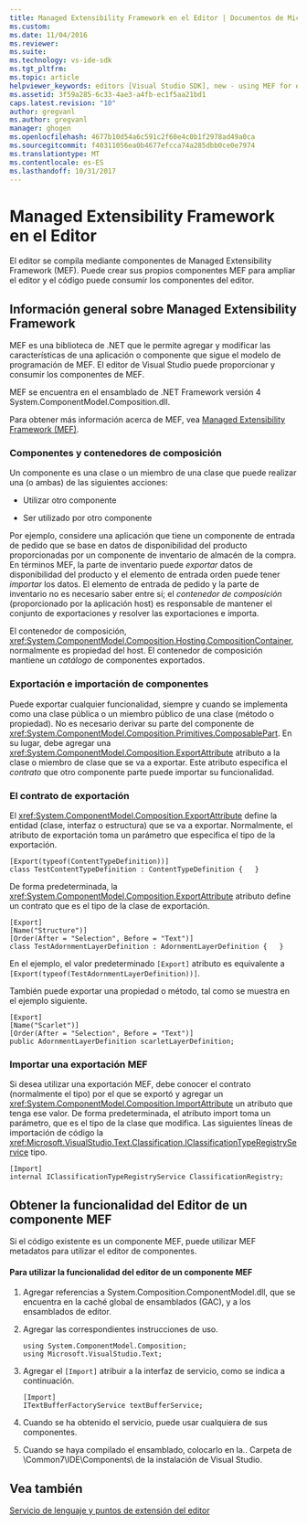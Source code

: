 ```yaml
---
title: Managed Extensibility Framework en el Editor | Documentos de Microsoft
ms.custom: 
ms.date: 11/04/2016
ms.reviewer: 
ms.suite: 
ms.technology: vs-ide-sdk
ms.tgt_pltfrm: 
ms.topic: article
helpviewer_keywords: editors [Visual Studio SDK], new - using MEF for extensions
ms.assetid: 3f59a285-6c33-4ae3-a4fb-ec1f5aa21bd1
caps.latest.revision: "10"
author: gregvanl
ms.author: gregvanl
manager: ghogen
ms.openlocfilehash: 4677b10d54a6c591c2f60e4c0b1f2978ad49a0ca
ms.sourcegitcommit: f40311056ea0b4677efcca74a285dbb0ce0e7974
ms.translationtype: MT
ms.contentlocale: es-ES
ms.lasthandoff: 10/31/2017
---
```

# <a name="managed-extensibility-framework-in-the-editor"></a>Managed Extensibility Framework en el Editor
El editor se compila mediante componentes de Managed Extensibility Framework (MEF). Puede crear sus propios componentes MEF para ampliar el editor y el código puede consumir los componentes del editor.  
  
## <a name="overview-of-the-managed-extensibility-framework"></a>Información general sobre Managed Extensibility Framework  
 MEF es una biblioteca de .NET que le permite agregar y modificar las características de una aplicación o componente que sigue el modelo de programación de MEF. El editor de Visual Studio puede proporcionar y consumir los componentes de MEF.  
  
 MEF se encuentra en el ensamblado de .NET Framework versión 4 System.ComponentModel.Composition.dll.  
  
 Para obtener más información acerca de MEF, vea [Managed Extensibility Framework (MEF)](/dotnet/framework/mef/index).  
  
### <a name="component-parts-and-composition-containers"></a>Componentes y contenedores de composición  
 Un componente es una clase o un miembro de una clase que puede realizar una (o ambas) de las siguientes acciones:  
  
-   Utilizar otro componente  
  
-   Ser utilizado por otro componente  
  
 Por ejemplo, considere una aplicación que tiene un componente de entrada de pedido que se base en datos de disponibilidad del producto proporcionadas por un componente de inventario de almacén de la compra. En términos MEF, la parte de inventario puede *exportar* datos de disponibilidad del producto y el elemento de entrada orden puede tener *importar* los datos. El elemento de entrada de pedido y la parte de inventario no es necesario saber entre sí; el *contenedor de composición* (proporcionado por la aplicación host) es responsable de mantener el conjunto de exportaciones y resolver las exportaciones e importa.  
  
 El contenedor de composición, <xref:System.ComponentModel.Composition.Hosting.CompositionContainer>, normalmente es propiedad del host. El contenedor de composición mantiene un *catálogo* de componentes exportados.  
  
### <a name="exporting-and-importing-component-parts"></a>Exportación e importación de componentes  
 Puede exportar cualquier funcionalidad, siempre y cuando se implementa como una clase pública o un miembro público de una clase (método o propiedad). No es necesario derivar su parte del componente de <xref:System.ComponentModel.Composition.Primitives.ComposablePart>. En su lugar, debe agregar una <xref:System.ComponentModel.Composition.ExportAttribute> atributo a la clase o miembro de clase que se va a exportar. Este atributo especifica el *contrato* que otro componente parte puede importar su funcionalidad.  
  
### <a name="the-export-contract"></a>El contrato de exportación  
 El <xref:System.ComponentModel.Composition.ExportAttribute> define la entidad (clase, interfaz o estructura) que se va a exportar. Normalmente, el atributo de exportación toma un parámetro que especifica el tipo de la exportación.  
  
```  
[Export(typeof(ContentTypeDefinition))]  
class TestContentTypeDefinition : ContentTypeDefinition {   }  
```  
  
 De forma predeterminada, la <xref:System.ComponentModel.Composition.ExportAttribute> atributo define un contrato que es el tipo de la clase de exportación.  
  
```  
[Export]  
[Name("Structure")]  
[Order(After = "Selection", Before = "Text")]  
class TestAdornmentLayerDefinition : AdornmentLayerDefinition {   }  
```  
  
 En el ejemplo, el valor predeterminado `[Export]` atributo es equivalente a `[Export(typeof(TestAdornmentLayerDefinition))]`.  
  
 También puede exportar una propiedad o método, tal como se muestra en el ejemplo siguiente.  
  
```  
[Export]  
[Name("Scarlet")]  
[Order(After = "Selection", Before = "Text")]  
public AdornmentLayerDefinition scarletLayerDefinition;  
```  
  
### <a name="importing-a-mef-export"></a>Importar una exportación MEF  
 Si desea utilizar una exportación MEF, debe conocer el contrato (normalmente el tipo) por el que se exportó y agregar un <xref:System.ComponentModel.Composition.ImportAttribute> un atributo que tenga ese valor. De forma predeterminada, el atributo import toma un parámetro, que es el tipo de la clase que modifica. Las siguientes líneas de importación de código la <xref:Microsoft.VisualStudio.Text.Classification.IClassificationTypeRegistryService> tipo.  
  
```  
[Import]  
internal IClassificationTypeRegistryService ClassificationRegistry;  
```  
  
## <a name="getting-editor-functionality-from-a-mef-component-part"></a>Obtener la funcionalidad del Editor de un componente MEF  
 Si el código existente es un componente MEF, puede utilizar MEF metadatos para utilizar el editor de componentes.  
  
#### <a name="to-consume-editor-functionality-from-a-mef-component-part"></a>Para utilizar la funcionalidad del editor de un componente MEF  
  
1.  Agregar referencias a System.Composition.ComponentModel.dll, que se encuentra en la caché global de ensamblados (GAC), y a los ensamblados de editor.  
  
2.  Agregar las correspondientes instrucciones de uso.  
  
    ```  
    using System.ComponentModel.Composition;  
    using Microsoft.VisualStudio.Text;  
    ```  
  
3.  Agregar el `[Import]` atribuir a la interfaz de servicio, como se indica a continuación.  
  
    ```  
    [Import]  
    ITextBufferFactoryService textBufferService;  
    ```  
  
4.  Cuando se ha obtenido el servicio, puede usar cualquiera de sus componentes.  
  
5.  Cuando se haya compilado el ensamblado, colocarlo en la.. Carpeta de \Common7\IDE\Components\ de la instalación de Visual Studio.  
  
## <a name="see-also"></a>Vea también  
 [Servicio de lenguaje y puntos de extensión del editor](../extensibility/language-service-and-editor-extension-points.md)